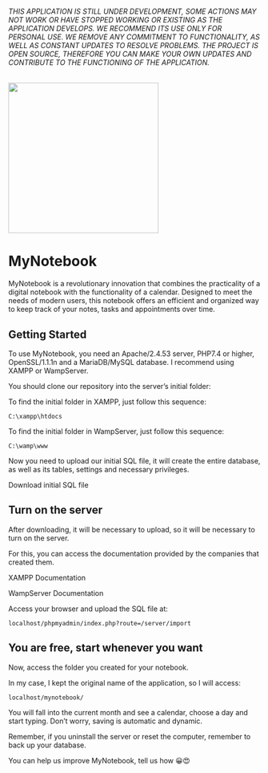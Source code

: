 ###### THIS APPLICATION IS STILL UNDER DEVELOPMENT, SOME ACTIONS MAY NOT WORK OR HAVE STOPPED WORKING OR EXISTING AS THE APPLICATION DEVELOPS. WE RECOMMEND ITS USE ONLY FOR PERSONAL USE. WE REMOVE ANY COMMITMENT TO FUNCTIONALITY, AS WELL AS CONSTANT UPDATES TO RESOLVE PROBLEMS. THE PROJECT IS OPEN SOURCE, THEREFORE YOU CAN MAKE YOUR OWN UPDATES AND CONTRIBUTE TO THE FUNCTIONING OF THE APPLICATION.

<img src="https://brtoworldagency.com/github/mynotebook.png" width="300">

# MyNotebook
MyNotebook is a revolutionary innovation that combines the practicality of a digital notebook with the functionality of a calendar. Designed to meet the needs of modern users, this notebook offers an efficient and organized way to keep track of your notes, tasks and appointments over time.

## Getting Started
To use MyNotebook, you need an Apache/2.4.53 server, PHP7.4 or higher, OpenSSL/1.1.1n and a MariaDB/MySQL database. I recommend using XAMPP or WampServer.

You should clone our repository into the server’s initial folder:

To find the initial folder in XAMPP, just follow this sequence:

``C:\xampp\htdocs``

To find the initial folder in WampServer, just follow this sequence:

``C:\wamp\www``

Now you need to upload our initial SQL file, it will create the entire database, as well as its tables, settings and necessary privileges.

Download initial SQL file

## Turn on the server
After downloading, it will be necessary to upload, so it will be necessary to turn on the server. 

For this, you can access the documentation provided by the companies that created them. 

XAMPP Documentation 

WampServer Documentation 

Access your browser and upload the SQL file at: 

``localhost/phpmyadmin/index.php?route=/server/import``

## You are free, start whenever you want
Now, access the folder you created for your notebook. 

In my case, I kept the original name of the application, so I will access: 

``localhost/mynotebook/`` 

You will fall into the current month and see a calendar, choose a day and start typing. Don’t worry, saving is automatic and dynamic. 

Remember, if you uninstall the server or reset the computer, remember to back up your database.

You can help us improve MyNotebook, tell us how 😀😍
